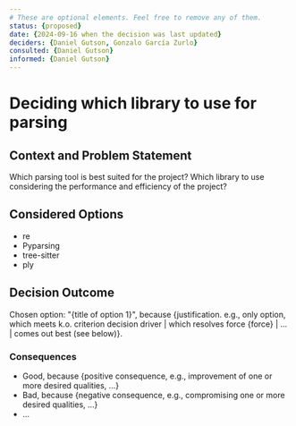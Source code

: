 ```yaml
---
# These are optional elements. Feel free to remove any of them.
status: {proposed}
date: {2024-09-16 when the decision was last updated}
deciders: {Daniel Gutson, Gonzalo García Zurlo}
consulted: {Daniel Gutson}
informed: {Daniel Gutson}
---
```

# Deciding which library to use for parsing

## Context and Problem Statement

Which parsing tool is best suited for the project?
Which library to use considering the performance and efficiency of the project?

## Considered Options

* re
* Pyparsing
* tree-sitter
* ply

## Decision Outcome

Chosen option: "{title of option 1}", because
{justification. e.g., only option, which meets k.o. criterion decision driver | which resolves force {force} | … | comes out best (see below)}.

<!-- This is an optional element. Feel free to remove. -->
### Consequences

* Good, because {positive consequence, e.g., improvement of one or more desired qualities, …}
* Bad, because {negative consequence, e.g., compromising one or more desired qualities, …}
* … <!-- numbers of consequences can vary -->



